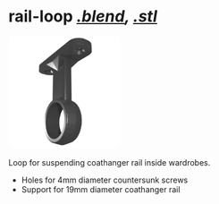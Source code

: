 # rail-loop *[.blend](rail-loop.blend), [.stl](rail-loop.stl)*

[<img src="rail-loop.png" width="200"/>](rail-loop.png)

Loop for suspending coathanger rail inside wardrobes.

* Holes for 4mm diameter countersunk screws
* Support for 19mm diameter coathanger rail